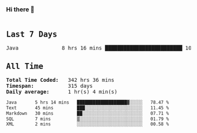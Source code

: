 ### Hi there 👋

<!--WakaTime-Start-->
<pre><h2>Last 7 Days</h2>Java              8 hrs 16 mins █████████████████████████ 100.00 %</br><h2>All Time</h2><strong>Total Time Coded:   </strong>342 hrs 36 mins</br><strong>Timespan:           </strong>315 days</br><strong>Daily average:      </strong>1 hr(s) 4 min(s)</pre>
<!--WakaTime-End-->

<!--START_SECTION:waka-->

```txt
Java       5 hrs 14 mins   ███████████████████▓░░░░░   78.47 %
Text       45 mins         ███░░░░░░░░░░░░░░░░░░░░░░   11.45 %
Markdown   30 mins         ██░░░░░░░░░░░░░░░░░░░░░░░   07.71 %
SQL        7 mins          ▒░░░░░░░░░░░░░░░░░░░░░░░░   01.79 %
XML        2 mins          ░░░░░░░░░░░░░░░░░░░░░░░░░   00.58 %
```

<!--END_SECTION:waka-->

 <!-- waka-box start -->
 <!-- waka-box end -->

